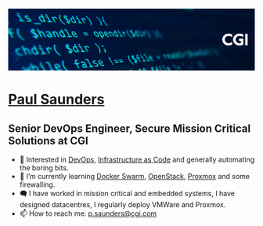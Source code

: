 ![Banner images showing some abstract computer code, and the CGI logo](CGI_LinkedIn_banner_code.jpg)
# [Paul Saunders](https://github.com/cgi-psaunders)
## Senior DevOps Engineer, Secure Mission Critical Solutions at CGI
- 👀 Interested in [DevOps](https://github.com/topics/devops), [Infrastructure as Code](https://github.com/topics/infrastructure-as-code) and generally automating the boring bits.
- 🌱 I’m currently learning [Docker Swarm](https://docs.docker.com/engine/swarm/), [OpenStack](https://docs.openstack.org/), [Proxmox](https://www.proxmox.com/) and some firewalling.
- 🗬 I have worked in mission critical and embedded systems, I have designed datacentres, I regularly deploy VMWare and Proxmox.
- 📫 How to reach me: p.saunders@cgi.com
<!-- - 💞️ I’m looking to collaborate on ... -->

<!---
cgi-psaunders/cgi-psaunders is a ✨ special ✨ repository because its `README.md` (this file) appears on your GitHub profile.
You can click the Preview link to take a look at your changes.
--->
